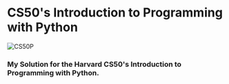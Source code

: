 # CS50's Introduction to Programming with Python 
![CS50P](https://github.com/mhanzalayousaf/CS50P/assets/139219974/aecfd827-a2b1-410a-af0c-390f3e2e3695)
### My Solution for the Harvard CS50's Introduction to Programming with Python.
